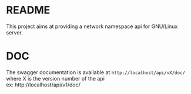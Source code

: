README
======

This project aims at providing a network namespace api for GNU/Linux server.

# DOC
The swagger documentation is available at `http://localhost/api/vX/doc/  `
where X is the version number of the api  
ex: http://localhost/api/v1/doc/